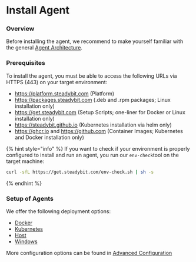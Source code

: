# Install Agent

### Overview

Before installing the agent, we recommend to make yourself familiar with the general [Agent Architecture](agent-architecture.md).

### Prerequisites

To install the agent, you must be able to access the following URLs via HTTPS (443) on your target environment:

* https://platform.steadybit.com (Platform)
* https://packages.steadybit.com (.deb and .rpm packages; Linux installation only)
* https://get.steadybit.com (Setup Scripts; one-liner for Docker or Linux installation only)
* https://steadybit.github.io (Kubernetes installation via helm only)
* https://ghcr.io and https://github.com (Container Images; Kubernetes and Docker installation only)

{% hint style="info" %}
If you want to check if your environment is properly configured to install and run an agent, you run our `env-check`tool on the target machine:

```bash
curl -sfL https://get.steadybit.com/env-check.sh | sh -s
```
{% endhint %}

### Setup of Agents

We offer the following deployment options:

* [Docker](install-as-docker-container.md)
* [Kubernetes](install-on-kubernetes.md)
* [Host](install-on-linux-hosts.md)
* [Windows](install-on-windows-hosts.md)

More configuration options can be found in [Advanced Configuration](advanced-configuration.md)
